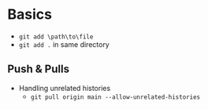 # Basics

+ `git add \path\to\file`
+ `git add .`  in same directory

## Push & Pulls

+ Handling unrelated histories
	*  `git pull origin main --allow-unrelated-histories`
